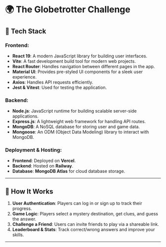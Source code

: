 # 🌍 The Globetrotter Challenge

## 🚀 Tech Stack

### **Frontend:**

- **React 19**: A modern JavaScript library for building user interfaces.
- **Vite**: A fast development build tool for modern web projects.
- **React Router**: Handles navigation between different pages in the app.
- **Material UI**: Provides pre-styled UI components for a sleek user experience.
- **Axios**: Handles API requests efficiently.
- **Jest & Vitest**: Used for testing the application.

### **Backend:**

- **Node.js**: JavaScript runtime for building scalable server-side applications.
- **Express.js**: A lightweight web framework for handling API routes.
- **MongoDB**: A NoSQL database for storing user and game data.
- **Mongoose**: An ODM (Object Data Modeling) library to interact with MongoDB.

### **Deployment & Hosting:**

- **Frontend**: Deployed on **Vercel**.
- **Backend**: Hosted on **Railway**.
- **Database**: **MongoDB Atlas** for cloud database storage.

---

## 📜 **How It Works**

1. **User Authentication**: Players can log in or sign up to track their progress.
2. **Game Logic**: Players select a mystery destination, get clues, and guess the answer.
3. **Challenge a Friend**: Users can invite friends to play via a shareable link.
4. **Leaderboard & Stats**: Track correct/wrong answers and improve your skills.

---

